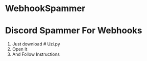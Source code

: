 # WebhookSpammer

# Discord Spammer For Webhooks

1. Just download # Uzi.py
2. Open It 
3. And Follow Instructions

